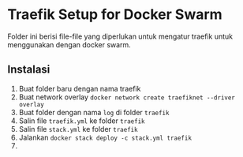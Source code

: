 # Traefik Setup for Docker Swarm
Folder ini berisi file-file yang diperlukan untuk mengatur traefik untuk menggunakan dengan docker swarm.

## Instalasi
1. Buat folder baru dengan nama traefik
2. Buat network overlay `docker network create traefiknet --driver overlay`
3. Buat folder dengan nama `log` di folder `traefik`
4. Salin file `traefik.yml` ke folder `traefik`
5. Salin file `stack.yml` ke folder `traefik`
6. Jalankan `docker stack deploy -c stack.yml traefik`
7. 